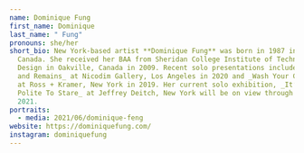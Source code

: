 ```yaml
---
name: Dominique Fung
first_name: Dominique
last_name: " Fung"
pronouns: she/her
short_bio: New York-based artist **Dominique Fung** was born in 1987 in Ottawa,
  Canada. She received her BAA from Sheridan College Institute of Technology and
  Design in Oakville, Canada in 2009. Recent solo presentations include _Relics
  and Remains_ at Nicodim Gallery, Los Angeles in 2020 and _Wash Your Corners_
  at Ross + Kramer, New York in 2019. Her current solo exhibition, _It’s Not
  Polite To Stare_ at Jeffrey Deitch, New York will be on view through June 26,
  2021.
portraits:
  - media: 2021/06/dominique-feng
website: https://dominiquefung.com/
instagram: dominiquefung
---
```

